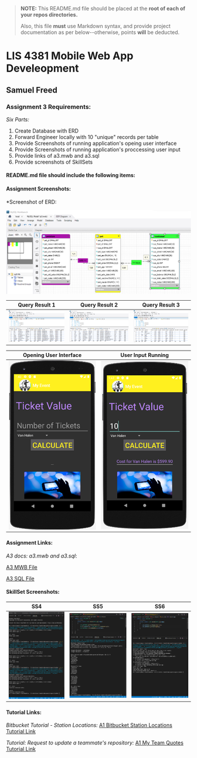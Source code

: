 > **NOTE:** This README.md file should be placed at the **root of each of your repos directories.**
>
>Also, this file **must** use Markdown syntax, and provide project documentation as per below--otherwise, points **will** be deducted.
>

# LIS 4381 Mobile Web App Develeopment

## Samuel Freed

### Assignment 3 Requirements:

*Six Parts:*

1. Create Database with ERD
2. Forward Engineer locally with 10 "unique" records per table
3. Provide Screenshots of running application's opeing user interface
4. Provide Screenshots of running application's proccessing user input
5. Provide links of a3.mwb and a3.sql
6. Provide screenshots of SkillSets

#### README.md file should include the following items:

#### Assignment Screenshots:

*Screenshot of ERD:

![ERD screenshot](img/erd.png)

| Query Result 1 | Query Result 2 | Query Result 3 |
| ----------- | ----------- | ----------- |
| ![Query Results Screenshot](img/queryresult1.png) | ![Query Results Screenshot](img/queryresult2.png) | ![Query Results Screenshot](img/queryresult3.png) |
	
| Opening User Interface | User Input Running |
| ----------- | ----------- |
| ![Opening User Interface Running Screenshot](img/opening.png) | ![User Input Running Screenshot](img/processing.png) |


#### Assignment Links:

*A3 docs: a3.mwb and a3.sql*: 
 
[A3 MWB File](docs/a3.mwb "A3 ERD in .mwb format") 
 
[A3 SQL File](docs/a3.sql "A3 SQL Script") 

#### SkillSet Screenshots:

| SS4 | SS5 | SS6 |
| ----------- | ----------- | ----------- |
|![SS4 Screenshot](img/ss4.png)|![SS5 Screenshot](img/ss5.png)|![SS6 Screenshot](img/ss6.png)|


#### Tutorial Links:

*Bitbucket Tutorial - Station Locations:*
[A1 Bitbucket Station Locations Tutorial Link](https://bitbucket.org/sgf19b/bitbucketstationlocations/ "Bitbucket Station Locations")

*Tutorial: Request to update a teammate's repository:*
[A1 My Team Quotes Tutorial Link](https://bitbucket.org/sgf19b/myteamquotes/ "My Team Quotes Tutorial")
